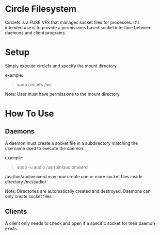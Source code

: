 # Circle Filesystem
Circlefs is a FUSE VFS that manages socket files for processes.  It's intended use is to provide a permissions based socket interface between daemons and client programs.

# Setup
Simply execute circlefs and specify the mount directory.

example:
> sudo circlefs /mc

Note: User must have permissions to the mount directory.

# How To Use
## Daemons
A daemon must create a socket file in a subdirectory matching the username used to execute the daemon.

example:
> sudo -u audio /usr/bin/audiomixerd

/usr/bin/audiomixerd may now create one or more socket files inside directory /mc/audio/

  Note: Directories are automatically created and destroyed.  Daemons can only create socket files.

## Clients
A client only needs to check and open if a specific socket for their daemon exists.
